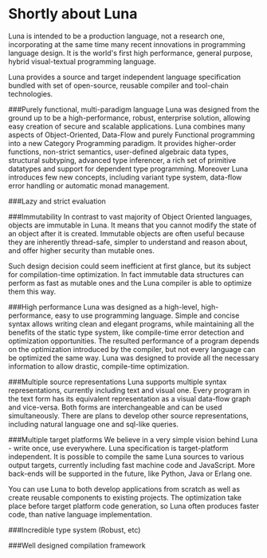 # Shortly about Luna

Luna is intended to be a production language, not a research one, incorporating at the same time many recent innovations in programming language design. It is the world's first high performance, general purpose, hybrid visual-textual programming language. 

Luna provides a source and target independent language specification bundled with set of open-source, reusable compiler and tool-chain technologies.

###Purely functional, multi-paradigm language
Luna was designed from the ground up to be a high-performance, robust, enterprise solution, allowing easy creation of secure and scalable applications. Luna combines many aspects of Object-Oriented, Data-Flow and purely Functional programming into a new Category Programming paradigm. It provides higher-order functions, non-strict semantics, user-defined algebraic data types, structural subtyping, advanced type inferencer, a rich set of primitive datatypes and support for dependent type programming. Moreover Luna introduces few new concepts, including variant type system, data-flow error handling or automatic monad management.

###Lazy and strict evaluation

###Immutability
In contrast to vast majority of Object Oriented languages, objects are immutable in Luna. It means that you cannot modify the state of an object after it is created. Immutable objects are often useful because they are inherently thread-safe, simpler to understand and reason about, and offer higher security than mutable ones.

Such design decision could seem inefficient at first glance, but its subject for compilation-time optimization. In fact immutable data structures can perform as fast as mutable ones and the Luna compiler is able to optimize them this way.

###High performance
Luna was designed as a high-level, high-performance, easy to use programming language. Simple and concise syntax allows writing clean and elegant programs, while maintaining all the benefits of the static type system, like compile-time error detection and optimization opportunities. The resulted performance of a program depends on the optimization introduced by the compiler, but not every language can be optimized the same way. Luna was designed to provide all the necessary information to allow drastic, compile-time optimization.

###Multiple source representations
Luna supports multiple syntax representations, currently including text and visual one. Every program in the text form has its equivalent representation as a visual data-flow graph and vice-versa. Both forms are interchangeable and can be used simultaneously. There are plans to develop other source representations, including natural language one and sql-like queries.

###Multiple target platforms
We believe in a very simple vision behind Luna - write once, use everywhere. Luna specification is target-platform independent. It is possible to compile the same Luna sources to various output targets, currently including fast machine code and JavaScript. More back-ends will be supported in the future, like Python, Java or Erlang one.

You can use Luna to both develop applications from scratch as well as create reusable components to existing projects. The optimization take place before target platform code generation, so Luna often produces faster code, than native language implementation.

###Incredible type system (Robust, etc)

###Well designed compilation framework
